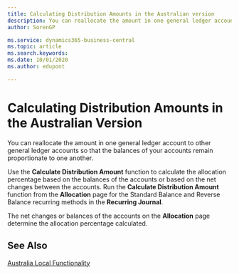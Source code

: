 ```yaml
---
title: Calculating Distribution Amounts in the Australian version
description: You can reallocate the amount in one general ledger account to other general ledger accounts so that the balances of your accounts remain proportionate to one another in the Australian version.
author: SorenGP

ms.service: dynamics365-business-central
ms.topic: article
ms.search.keywords:
ms.date: 10/01/2020
ms.author: edupont

---
```

# Calculating Distribution Amounts in the Australian Version

You can reallocate the amount in one general ledger account to other general ledger accounts so that the balances of your accounts remain proportionate to one another.  

Use the **Calculate Distribution Amount** function to calculate the allocation percentage based on the balances of the accounts or based on the net changes between the accounts. Run the **Calculate Distribution Amount** function from the **Allocation** page for the Standard Balance and Reverse Balance recurring methods in the **Recurring Journal**.  

The net changes or balances of the accounts on the **Allocation** page determine the allocation percentage calculated.  

## See Also  
 [Australia Local Functionality](australia-local-functionality.md)
